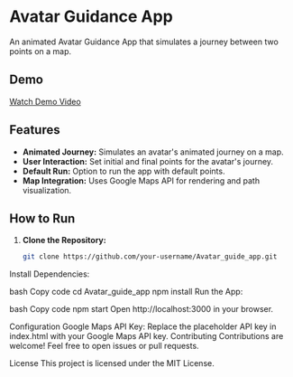 # Avatar Guidance App

An animated Avatar Guidance App that simulates a journey between two points on a map.

## Demo

[Watch Demo Video](https://drive.google.com/file/d/10eYtNfcHRr_zVZEdgt7fc2DbgEhHRLA9/view?usp=sharing)

## Features

- **Animated Journey:** Simulates an avatar's animated journey on a map.
- **User Interaction:** Set initial and final points for the avatar's journey.
- **Default Run:** Option to run the app with default points.
- **Map Integration:** Uses Google Maps API for rendering and path visualization.

## How to Run

1. **Clone the Repository:**
   ```bash
   git clone https://github.com/your-username/Avatar_guide_app.git
Install Dependencies:

bash
Copy code
cd Avatar_guide_app
npm install
Run the App:

bash
Copy code
npm start
Open http://localhost:3000 in your browser.

Configuration
Google Maps API Key:
Replace the placeholder API key in index.html with your Google Maps API key.
Contributing
Contributions are welcome! Feel free to open issues or pull requests.

License
This project is licensed under the MIT License.
